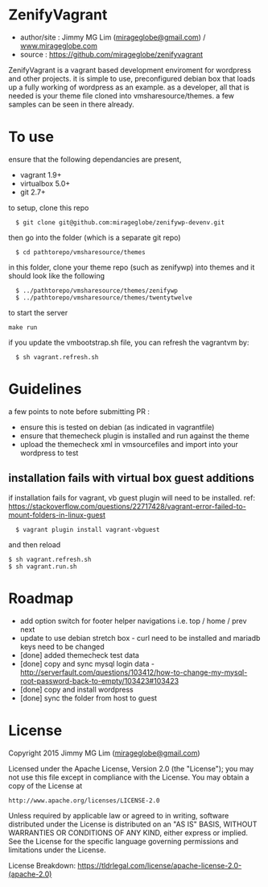 # ZenifyVagrant #

- author/site : Jimmy MG Lim (mirageglobe@gmail.com) / www.mirageglobe.com
- source : https://github.com/mirageglobe/zenifyvagrant

ZenifyVagrant is a vagrant based development enviroment for wordpress and other projects. it is simple to use, preconfigured debian box that loads up a fully working of wordpress as an example. as a developer, all that is needed is your theme file cloned into vmsharesource/themes. a few samples can be seen in there already.

# To use #

ensure that the following dependancies are present,
- vagrant 1.9+
- virtualbox 5.0+
- git 2.7+

to setup, clone this repo
```
  $ git clone git@github.com:mirageglobe/zenifywp-devenv.git
```

then go into the folder (which is a separate git repo)
```
  $ cd pathtorepo/vmsharesource/themes
```

in this folder, clone your theme repo (such as zenifywp) into themes and it should look like the following
```
  $ ../pathtorepo/vmsharesource/themes/zenifywp
  $ ../pathtorepo/vmsharesource/themes/twentytwelve
```

to start the server
```
make run
```

if you update the vmbootstrap.sh file, you can refresh the vagrantvm by:
```
  $ sh vagrant.refresh.sh
```

# Guidelines #

a few points to note before submitting PR :

- ensure this is tested on debian (as indicated in vagrantfile)
- ensure that themecheck plugin is installed and run against the theme
- upload the themecheck xml in vmsourcefiles and import into your wordpress to test

## installation fails with virtual box guest additions

if installation fails for vagrant, vb guest plugin will need to be installed.
ref: https://stackoverflow.com/questions/22717428/vagrant-error-failed-to-mount-folders-in-linux-guest
```
  $ vagrant plugin install vagrant-vbguest
```

and then reload
```
$ sh vagrant.refresh.sh
$ sh vagrant.run.sh
```

# Roadmap #

- add option switch for footer helper navigations i.e. top / home / prev next
- update to use debian stretch box - curl need to be installed and mariadb keys need to be changed
- [done] added themecheck test data
- [done] copy and sync mysql login data - http://serverfault.com/questions/103412/how-to-change-my-mysql-root-password-back-to-empty/103423#103423
- [done] copy and install wordpress
- [done] sync the folder from host to guest

# License

Copyright 2015 Jimmy MG Lim (mirageglobe@gmail.com)

Licensed under the Apache License, Version 2.0 (the "License");
you may not use this file except in compliance with the License.
You may obtain a copy of the License at

    http://www.apache.org/licenses/LICENSE-2.0

Unless required by applicable law or agreed to in writing, software
distributed under the License is distributed on an "AS IS" BASIS,
WITHOUT WARRANTIES OR CONDITIONS OF ANY KIND, either express or implied.
See the License for the specific language governing permissions and
limitations under the License.

License Breakdown: https://tldrlegal.com/license/apache-license-2.0-(apache-2.0)
